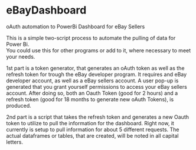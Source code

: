 # eBayDashboard
oAuth automation to PowerBi Dashboard for eBay Sellers

This is a simple two-script process to automate the pulling of data for Power Bi.  
You could use this for other programs or add to it, where necessary to meet your needs.

1st part is a token generator, that generates an oAuth token as well as the refresh token for trough the eBay developer program.  It requires and eBay developer account, as well as a eBay sellers account.  A user pop-up is generated that you grant yourself permissions to access your eBay sellers account.  After doing so, both an Oauth Token (good for 2 hours) and a refresh token (good for 18 months to generate new oAuth Tokens), is produced.

2nd part is a script that takes the refresh token and generates a new Oauth token to utilize to pull the information for the dashboard.  Right now, it currently is setup to pull information for about 5 different requests.  The actual dataframes or tables, that are created, will be noted in all capital letters.

